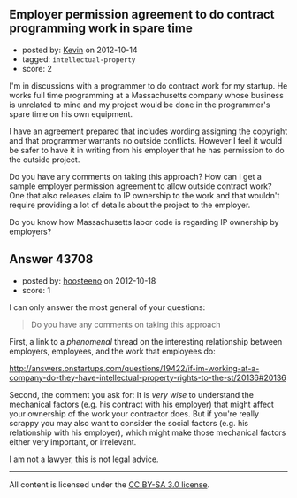 ## Employer permission agreement to do contract programming work in spare time

- posted by: [Kevin](https://stackexchange.com/users/-1/21128-kevin) on 2012-10-14
- tagged: `intellectual-property`
- score: 2

I'm in discussions with a programmer to do contract work for my startup. He works full time programming at a Massachusetts company whose business is unrelated to mine and my project would be done in the programmer's spare time on his own equipment. 

I have an agreement prepared that includes wording assigning the copyright and that programmer warrants no outside conflicts. However I feel it would be safer to have it in writing from his employer that he has permission to do the outside project. 

Do you have any comments on taking this approach? How can I get a sample employer permission agreement to allow outside contract work? One that also releases claim to IP ownership to the work and that wouldn't require providing a lot of details about the project to the employer.

Do you know how Massachusetts labor code is regarding IP ownership by employers?



## Answer 43708

- posted by: [hoosteeno](https://stackexchange.com/users/-1/21204-hoosteeno) on 2012-10-18
- score: 1

I can only answer the most general of your questions:

> Do you have any comments on taking this approach

First, a link to a _phenomenal_ thread on the interesting relationship between employers, employees, and the work that employees do:

http://answers.onstartups.com/questions/19422/if-im-working-at-a-company-do-they-have-intellectual-property-rights-to-the-st/20136#20136

Second, the comment you ask for: It is _very wise_ to understand the mechanical factors (e.g. his contract with his employer) that might affect your ownership of the work your contractor does. But if you're really scrappy you may also want to consider the social factors (e.g. his relationship with his employer), which might make those mechanical factors either very important, or irrelevant.

I am not a lawyer, this is not legal advice.



---

All content is licensed under the [CC BY-SA 3.0 license](https://creativecommons.org/licenses/by-sa/3.0/).
